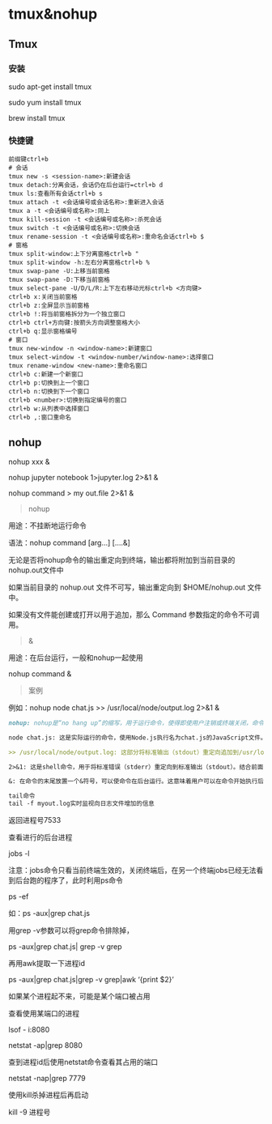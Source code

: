 # tmux&nohup

## Tmux

### 安装

sudo apt-get install tmux

sudo yum install tmux

brew install tmux

### 快捷键

```
前缀键ctrl+b
# 会话
tmux new -s <session-name>:新建会话
tmux detach:分离会话，会话仍在后台运行=ctrl+b d
tmux ls:查看所有会话ctrl+b s
tmux attach -t <会话编号或会话名称>:重新进入会话
tmux a -t <会话编号或名称>:同上
tmux kill-session -t <会话编号或名称>:杀死会话
tmux switch -t <会话编号或名称>:切换会话
tmux rename-session -t <会话编号或名称>:重命名会话ctrl+b $
# 窗格
tmux split-window:上下分离窗格ctrl+b "
tmux split-window -h:左右分离窗格ctrl+b %
tmux swap-pane -U:上移当前窗格
tmux swap-pane -D:下移当前窗格
tmux select-pane -U/D/L/R:上下左右移动光标ctrl+b <方向键>
ctrl+b x:关闭当前窗格
ctrl+b z:全屏显示当前窗格
ctrl+b !:将当前窗格拆分为一个独立窗口
ctrl+b ctrl+方向键:按箭头方向调整窗格大小
ctrl+b q:显示窗格编号
# 窗口
tmux new-window -n <window-name>:新建窗口
tmux select-window -t <window-number/window-name>:选择窗口
tmux rename-window <new-name>:重命名窗口
ctrl+b c:新建一个新窗口
ctrl+b p:切换到上一个窗口
ctrl+b n:切换到下一个窗口
ctrl+b <number>:切换到指定编号的窗口
ctrl+b w:从列表中选择窗口
ctrl+b ,:窗口重命名

```

## nohup

nohup xxx &

nohup jupyter notebook 1>jupyter.log 2>&1 &

nohup command > my out.file 2>&1 &

> nohup

用途：不挂断地运行命令

语法：nohup command [arg…] [….&]

无论是否将nohup命令的输出重定向到终端，输出都将附加到当前目录的nohup.out文件中

如果当前目录的 nohup.out 文件不可写，输出重定向到 $HOME/nohup.out 文件中。

如果没有文件能创建或打开以用于追加，那么 Command 参数指定的命令不可调用。

> &

用途：在后台运行，一般和nohup一起使用

nohup command &

> 案例

例如：nohup node chat.js >> /usr/local/node/output.log 2>&1 &

```markdown
nohup: nohup是“no hang up”的缩写，用于运行命令，使得即使用户注销或终端关闭，命令仍然运行。它会忽略挂起信号（SIGHUP）。

node chat.js: 这是实际运行的命令，使用Node.js执行名为chat.js的JavaScript文件。这个文件通常包含了启动Node.js应用程序（例如，一个聊天服务器）的代码。

>> /usr/local/node/output.log: 这部分将标准输出（stdout）重定向追加到/usr/local/node/output.log文件中。使用>>而不是>的原因是，>>会追加输出到指定文件的末尾，而不是覆盖文件内容。

2>&1: 这是shell命令，用于将标准错误（stderr）重定向到标准输出（stdout）。结合前面的重定向，这意味着stdout和stderr都会被追加到/usr/local/node/output.log文件中。

&: 在命令的末尾放置一个&符号，可以使命令在后台运行。这意味着用户可以在命令开始执行后立即回到命令行提示符，而不需要等待命令完成。

tail命令
tail -f myout.log实时监视向日志文件增加的信息
```

返回进程号7533

查看进行的后台进程

jobs -l

注意：jobs命令只看当前终端生效的，关闭终端后，在另一个终端jobs已经无法看到后台跑的程序了，此时利用ps命令

ps -ef

如：ps -aux|grep chat.js

用grep -v参数可以将grep命令排除掉，

ps -aux|grep chat.js| grep -v grep

再用awk提取一下进程id

ps -aux|grep chat.js|grep -v grep|awk ‘{print $2}’

如果某个进程起不来，可能是某个端口被占用

查看使用某端口的进程

lsof - i:8080

netstat -ap|grep 8080

查到进程id后使用netstat命令查看其占用的端口

netstat -nap|grep 7779

使用kill杀掉进程后再启动

kill -9 进程号
